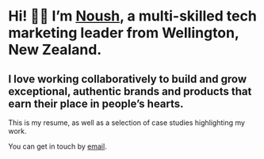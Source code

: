 # Hi! 👋🏽 I’m [Noush](https://anoushkaisaac.com), a multi-skilled tech marketing leader from Wellington, New Zealand.

## I love working collaboratively to build and grow exceptional, authentic brands and products that earn their place in people’s hearts.

This is my resume, as well as a selection of case studies highlighting my work.

You can get in touch by [email](mailto:anoushkaisaac@gmail.com).
